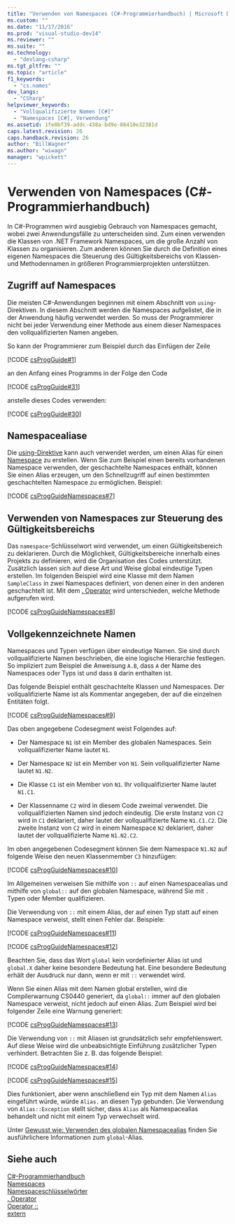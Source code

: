```yaml
---
title: "Verwenden von Namespaces (C#-Programmierhandbuch) | Microsoft Docs"
ms.custom: ""
ms.date: "11/17/2016"
ms.prod: "visual-studio-dev14"
ms.reviewer: ""
ms.suite: ""
ms.technology: 
  - "devlang-csharp"
ms.tgt_pltfrm: ""
ms.topic: "article"
f1_keywords: 
  - "cs.names"
dev_langs: 
  - "CSharp"
helpviewer_keywords: 
  - "Vollqualifizierte Namen [C#]"
  - "Namespaces [C#], Verwendung"
ms.assetid: 1fe8bf39-addc-438a-bd9e-86410e32381d
caps.latest.revision: 26
caps.handback.revision: 26
author: "BillWagner"
ms.author: "wiwagn"
manager: "wpickett"
---
```

# Verwenden von Namespaces (C#-Programmierhandbuch)
In C\#\-Programmen wird ausgiebig Gebrauch von Namespaces gemacht, wobei zwei Anwendungsfälle zu unterscheiden sind.  Zum einen verwenden die Klassen von .NET Framework Namespaces, um die große Anzahl von Klassen zu organisieren.  Zum anderen können Sie durch die Definition eines eigenen Namespaces die Steuerung des Gültigkeitsbereichs von Klassen\- und Methodennamen in größeren Programmierprojekten unterstützen.  
  
## Zugriff auf Namespaces  
 Die meisten C\#\-Anwendungen beginnen mit einem Abschnitt von `using`\-Direktiven.  In diesem Abschnitt werden die Namespaces aufgelistet, die in der Anwendung häufig verwendet werden. So muss der Programmierer nicht bei jeder Verwendung einer Methode aus einem dieser Namespaces den vollqualifizierten Namen angeben.  
  
 So kann der Programmierer zum Beispiel durch das Einfügen der Zeile  
  
 [!CODE [csProgGuide#1](../CodeSnippet/VS_Snippets_VBCSharp/csProgGuide#1)]  
  
 an den Anfang eines Programms in der Folge den Code  
  
 [!CODE [csProgGuide#31](../CodeSnippet/VS_Snippets_VBCSharp/csProgGuide#31)]  
  
 anstelle dieses Codes verwenden:  
  
 [!CODE [csProgGuide#30](../CodeSnippet/VS_Snippets_VBCSharp/csProgGuide#30)]  
  
## Namespacealiase  
 Die [using\-Direktive](../../../csharp/language-reference/keywords/using-directive.md) kann auch verwendet werden, um einen Alias für einen [Namespace](../../../csharp/language-reference/keywords/namespace.md) zu erstellen.  Wenn Sie zum Beispiel einen bereits vorhandenen Namespace verwenden, der geschachtelte Namespaces enthält, können Sie einen Alias erzeugen, um den Schnellzugriff auf einen bestimmten geschachtelten Namespace zu ermöglichen. Beispiel:  
  
 [!CODE [csProgGuideNamespaces#7](../CodeSnippet/VS_Snippets_VBCSharp/csProgGuideNamespaces#7)]  
  
## Verwenden von Namespaces zur Steuerung des Gültigkeitsbereichs  
 Das `namespace`\-Schlüsselwort wird verwendet, um einen Gültigkeitsbereich zu deklarieren.  Durch die Möglichkeit, Gültigkeitsbereiche innerhalb eines Projekts zu definieren, wird die Organisation des Codes unterstützt. Zusätzlich lassen sich auf diese Art und Weise global eindeutige Typen erstellen.  Im folgenden Beispiel wird eine Klasse mit dem Namen `SampleClass` in zwei Namespaces definiert, von denen einer in den anderen geschachtelt ist.  Mit dem [. Operator](../../../csharp/language-reference/operators/member-access-operator.md) wird unterschieden, welche Methode aufgerufen wird.  
  
 [!CODE [csProgGuideNamespaces#8](../CodeSnippet/VS_Snippets_VBCSharp/csProgGuideNamespaces#8)]  
  
## Vollgekennzeichnete Namen  
 Namespaces und Typen verfügen über eindeutige Namen. Sie sind durch vollqualifizierte Namen beschrieben, die eine logische Hierarchie festlegen.  So impliziert zum Beispiel die Anweisung `A.B`, dass `A` der Name des Namespaces oder Typs ist und dass `B` darin enthalten ist.  
  
 Das folgende Beispiel enthält geschachtelte Klassen und Namespaces.  Der vollqualifizierte Name ist als Kommentar angegeben, der auf die einzelnen Entitäten folgt.  
  
 [!CODE [csProgGuideNamespaces#9](../CodeSnippet/VS_Snippets_VBCSharp/csProgGuideNamespaces#9)]  
  
 Das oben angegebene Codesegment weist Folgendes auf:  
  
-   Der Namespace `N1` ist ein Member des globalen Namespaces.  Sein vollqualifizierter Name lautet `N1`.  
  
-   Der Namespace `N2` ist ein Member von `N1`.  Sein vollqualifizierter Name lautet `N1.N2`.  
  
-   Die Klasse `C1` ist ein Member von `N1`.  Ihr vollqualifizierter Name lautet `N1.C1`.  
  
-   Der Klassenname `C2` wird in diesem Code zweimal verwendet.  Die vollqualifizierten Namen sind jedoch eindeutig.  Die erste Instanz von `C2` wird in `C1` deklariert, daher lautet der vollqualifizierte Name `N1.C1.C2`.  Die zweite Instanz von `C2` wird in einem Namespace `N2` deklariert, daher lautet der vollqualifizierte Name `N1.N2.C2`.  
  
 Im oben angegebenen Codesegment können Sie dem Namespace `N1.N2` auf folgende Weise den neuen Klassenmember `C3` hinzufügen:  
  
 [!CODE [csProgGuideNamespaces#10](../CodeSnippet/VS_Snippets_VBCSharp/csProgGuideNamespaces#10)]  
  
 Im Allgemeinen verweisen Sie mithilfe von `::` auf einen Namespacealias und mithilfe von `global::` auf den globalen Namespace, während Sie mit `.` Typen oder Member qualifizieren.  
  
 Die Verwendung von `::` mit einem Alias, der auf einen Typ statt auf einen Namespace verweist, stellt einen Fehler dar.  Beispiele:  
  
 [!CODE [csProgGuideNamespaces#11](../CodeSnippet/VS_Snippets_VBCSharp/csProgGuideNamespaces#11)]  
  
 [!CODE [csProgGuideNamespaces#12](../CodeSnippet/VS_Snippets_VBCSharp/csProgGuideNamespaces#12)]  
  
 Beachten Sie, dass das Wort `global` kein vordefinierter Alias ist und `global.X` daher keine besondere Bedeutung hat.  Eine besondere Bedeutung erhält der Ausdruck nur dann, wenn er mit `::` verwendet wird.  
  
 Wenn Sie einen Alias mit dem Namen global erstellen, wird die Compilerwarnung CS0440 generiert, da `global::` immer auf den globalen Namespace verweist, nicht jedoch auf einen Alias.  Zum Beispiel wird bei folgender Zeile eine Warnung generiert:  
  
 [!CODE [csProgGuideNamespaces#13](../CodeSnippet/VS_Snippets_VBCSharp/csProgGuideNamespaces#13)]  
  
 Die Verwendung von `::` mit Aliasen ist grundsätzlich sehr empfehlenswert. Auf diese Weise wird die unbeabsichtigte Einführung zusätzlicher Typen verhindert.  Betrachten Sie z. B. das folgende Beispiel:  
  
 [!CODE [csProgGuideNamespaces#14](../CodeSnippet/VS_Snippets_VBCSharp/csProgGuideNamespaces#14)]  
  
 [!CODE [csProgGuideNamespaces#15](../CodeSnippet/VS_Snippets_VBCSharp/csProgGuideNamespaces#15)]  
  
 Dies funktioniert, aber wenn anschließend ein Typ mit dem Namen `Alias` eingeführt würde, würde `Alias.` an diesen Typ gebunden.  Die Verwendung von `Alias::Exception` stellt sicher, dass `Alias` als Namespacealias behandelt und nicht mit einem Typ verwechselt wird.  
  
 Unter [Gewusst wie: Verwenden des globalen Namespacealias](../../../csharp/programming-guide/namespaces/how-to-use-the-global-namespace-alias.md) finden Sie ausführlichere Informationen zum `global`\-Alias.  
  
## Siehe auch  
 [C\#\-Programmierhandbuch](../../../csharp/programming-guide/index.md)   
 [Namespaces](../../../csharp/programming-guide/namespaces/index.md)   
 [Namespaceschlüsselwörter](../../../csharp/language-reference/keywords/namespace-keywords.md)   
 [. Operator](../../../csharp/language-reference/operators/member-access-operator.md)   
 [Operator ::](../../../csharp/language-reference/operators/namespace-alias-qualifer.md)   
 [extern](../../../csharp/language-reference/keywords/extern.md)